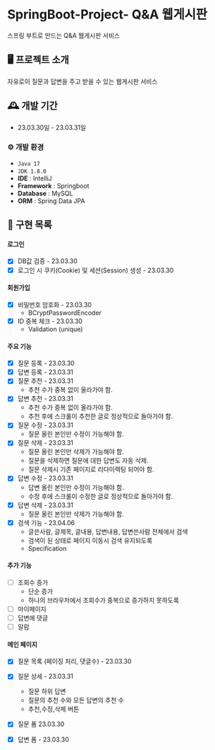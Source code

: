 # SpringBoot-Project- Q&A 웹게시판
스프링 부트로 만드는 Q&A 웹게시판 서비스


## 🖥️ 프로젝트 소개
자유로이 질문과 답변을 주고 받을 수 있는 웹게시판 서비스

## 🕰️ 개발 기간
* 23.03.30일 - 23.03.31일

### ⚙️ 개발 환경
- `Java 17`
- `JDK 1.8.0`
- **IDE** : IntelliJ
- **Framework** : Springboot
- **Database** : MySQL
- **ORM** : Spring Data JPA

## 📌 구현 목록
#### 로그인
- [x] DB값 검증 - 23.03.30
- [x] 로그인 시 쿠키(Cookie) 및 세션(Session) 생성 - 23.03.30
#### 회원가입
- [x] 비밀번호 암호화 - 23.03.30
  - BCryptPasswordEncoder
- [x] ID 중복 체크 - 23.03.30
  - Validation (unique)
#### 주요 기능
- [x] 질문 등록 - 23.03.30
- [x] 답변 등록 - 23.03.31
- [x] 질문 추천 - 23.03.31
  - 추천 수가 중복 없이 올라가야 함.
- [x] 답변 추천 - 23.03.31
  - 추천 수가 중복 없이 올라가야 함.
  - 추천 후에 스크롤이 추천한 글로 정상적으로 돌아가야 함.
- [x] 질문 수정 - 23.03.31
  - 질문 올린 본인만 수정이 가능해야 함.
- [x] 질문 삭제 - 23.03.31
  - 질문 올린 본인만 삭제가 가능해야 함.
  - 질문을 삭제하면 질문에 대한 답변도 자동 삭제.
  - 질문 삭제시 기존 페이지로 리다이렉팅 되어야 함.
- [x] 답변 수정 - 23.03.31
  - 답변 올린 본인만 수정이 가능해야 함.
  - 수정 후에 스크롤이 수정한 글로 정상적으로 돌아가야 함.
- [x] 답변 삭제 - 23.03.31
  - 질문 올린 본인만 삭제가 가능해야 함.
- [x] 검색 기능 - 23.04.06
  - 글쓴사람, 글제목, 글내용, 답변내용, 답변쓴사람 전체에서 검색
  - 검색이 된 상태로 페이지 이동시 검색 유지되도록
  - Specification

#### 추가 기능 
- [ ] 조회수 증가
  - 단순 증가
  - 하나의 브라우저에서 조회수가 중복으로 증가하지 못하도록
- [ ] 마이페이지
- [ ] 답변에 댓글
- [ ] 알람

#### 메인 페이지
- [x] 질문 목록 (페이징 처리, 댓글수) - 23.03.30
- [x] 질문 상세 - 23.03.31
  - 질문 하위 답변
  - 질문의 추천 수와 모든 답변의 추천 수
  - 추천,수정,삭제 버튼
- [x] 질문 폼 23.03.30
- [x] 답변 폼 - 23.03.30





